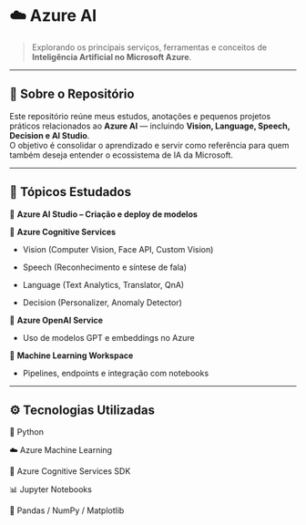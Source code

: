 # ☁️ Azure AI

> Explorando os principais serviços, ferramentas e conceitos de **Inteligência Artificial no Microsoft Azure**.

---

## 📘 Sobre o Repositório

Este repositório reúne meus estudos, anotações e pequenos projetos práticos relacionados ao **Azure AI** — incluindo **Vision, Language, Speech, Decision e AI Studio**.  
O objetivo é consolidar o aprendizado e servir como referência para quem também deseja entender o ecossistema de IA da Microsoft.

---

## 🧠 Tópicos Estudados

🔹 **Azure AI Studio – Criação e deploy de modelos**

🔹 **Azure Cognitive Services**
    
  + Vision (Computer Vision, Face API, Custom Vision)

  + Speech (Reconhecimento e síntese de fala)

  + Language (Text Analytics, Translator, QnA)

  + Decision (Personalizer, Anomaly Detector)

🔹 **Azure OpenAI Service**

  + Uso de modelos GPT e embeddings no Azure

🔹 **Machine Learning Workspace**

  + Pipelines, endpoints e integração com notebooks

---

## ⚙️ Tecnologias Utilizadas

🐍 Python

☁️ Azure Machine Learning

🤖 Azure Cognitive Services SDK

📊 Jupyter Notebooks

🧾 Pandas / NumPy / Matplotlib
